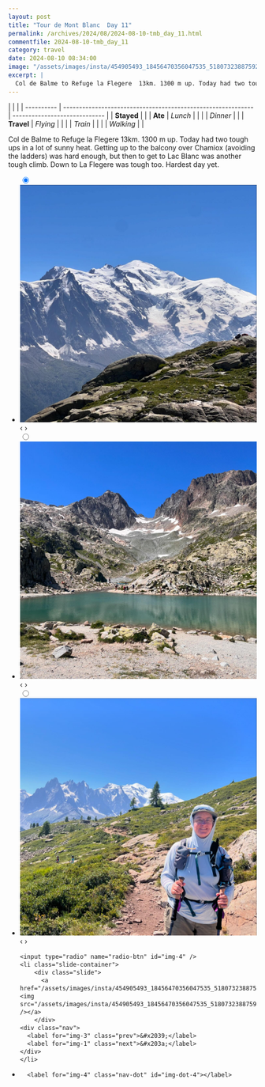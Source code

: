 ```yaml
---
layout: post
title: "Tour de Mont Blanc  Day 11"
permalink: /archives/2024/08/2024-08-10-tmb_day_11.html
commentfile: 2024-08-10-tmb_day_11
category: travel
date: 2024-08-10 08:34:00
image: "/assets/images/insta/454905493_18456470356047535_5180732388759241078_n_18160415539310224.jpg"
excerpt: |
  Col de Balme to Refuge la Flegere  13km. 1300 m up. Today had two tough ups in a lot of sunny heat. Getting up to the balcony over Chamiox (avoiding the ladders) was hard enough, but then to get to Lac Blanc was another tough climb. Down to La Flegere was tough too. Hardest day yet.
---
```


|            |                                                              |
| ---------- | ------------------------------------------------------------ | ----------------------------- |
| **Stayed** |  |
| **Ate**    | _Lunch_                                                      |          |
|            | _Dinner_                                                     |          |
| **Travel** | _Flying_                                                     |          |
|            | _Train_                                                      |          |
|            | _Walking_                                                    |          |


Col de Balme to Refuge la Flegere  13km. 1300 m up. Today had two tough ups in a lot of sunny heat. Getting up to the balcony over Chamiox (avoiding the ladders) was hard enough, but then to get to Lac Blanc was another tough climb. Down to La Flegere was tough too. Hardest day yet.


<ul class="slides">
    <input type="radio" name="radio-btn" id="img-1" checked="checked" />
    <li class="slide-container">
        <div class="slide">
          <a href="/assets/images/insta/454926229_18456470365047535_71292553789881497_n_17875840371133307.jpg"><img src="/assets/images/insta/454926229_18456470365047535_71292553789881497_n_17875840371133307.jpg" /></a>
        </div>
    <div class="nav">
      <label for="img-4" class="prev">&#x2039;</label>
      <label for="img-2" class="next">&#x203a;</label>
    </div>
    </li>
        <input type="radio" name="radio-btn" id="img-2"  />
    <li class="slide-container">
        <div class="slide">
          <a href="/assets/images/insta/454932777_18456470410047535_1500644220381136008_n_17889022455078663.jpg"><img src="/assets/images/insta/454932777_18456470410047535_1500644220381136008_n_17889022455078663.jpg" /></a>
        </div>
    <div class="nav">
      <label for="img-1" class="prev">&#x2039;</label>
      <label for="img-3" class="next">&#x203a;</label>
    </div>
    </li>
        <input type="radio" name="radio-btn" id="img-3"  />
    <li class="slide-container">
        <div class="slide">
          <a href="/assets/images/insta/454941169_18456470401047535_179337970144820924_n_17936504813779434.jpg"><img src="/assets/images/insta/454941169_18456470401047535_179337970144820924_n_17936504813779434.jpg" /></a>
        </div>
    <div class="nav">
      <label for="img-2" class="prev">&#x2039;</label>
      <label for="img-4" class="next">&#x203a;</label>
    </div>
    </li>
    
    <input type="radio" name="radio-btn" id="img-4" />
    <li class="slide-container">
        <div class="slide">
          <a href="/assets/images/insta/454905493_18456470356047535_5180732388759241078_n_18160415539310224.jpg"><img src="/assets/images/insta/454905493_18456470356047535_5180732388759241078_n_18160415539310224.jpg" /></a>
        </div>
    <div class="nav">
      <label for="img-3" class="prev">&#x2039;</label>
      <label for="img-1" class="next">&#x203a;</label>
    </div>
    </li>
			
<li class="nav-dots">
      <label for="img-1" class="nav-dot" id="img-dot-1"></label>
      <label for="img-2" class="nav-dot" id="img-dot-2"></label>
      <label for="img-3" class="nav-dot" id="img-dot-3"></label>

      <label for="img-4" class="nav-dot" id="img-dot-4"></label>

</li>
</ul>        
             

		